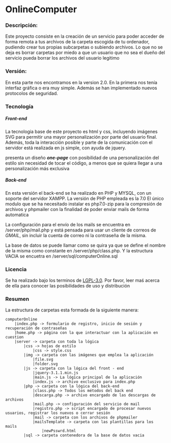 OnlineComputer
===
### Descripción:

Este proyecto consiste en la creación de un servicio para poder acceder de forma remota a tus archivos de la carpeta escogida de tu ordenador, pudiendo crear tus propias subcarpetas o subiendo archivos. Lo que no se deja es borrar carpetas por miedo a que un usuario que no sea el dueño del servicio pueda borrar los archivos del usuario legitimo 

### Versión:

En esta parte nos encontramos en la version 2.0. En la primera nos tenía interfaz gráfica o era muy simple. Además se han implementado nuevos protocolos de seguridad.

### Tecnología


##### Front-end

La tecnologia base de este proyecto es html y css, incluyendo imágenes SVG para permitir una mayor personalización por parte del usuario final. Además, toda la interacción posible y parte de la comunicación con el servidor está realizada en js simple, con ayuda de jquery.

presenta un diseño ***one-page*** con posibilidad de una personalización del estilo sin necesidad  de tocar el código, a menos que se quiera llegar a una personalización más exclusiva

##### Back-end

En esta versión el back-end se ha realizado en PHP y MYSQL, con un soporte del servidor XAMPP.
La versión de PHP empleada es la 7.0
El único modulo que se ha necesitado instalar es php7.0-zip para la compresión de archivos y phpmailer con la finalidad de poder enviar mails de forma automatica

La configuración para el envío de los mails se encuentra en /server/php/mail.php y está pensada para usar un cliente de correos de *GMAIL*, sin incluir la cuenta de correo ni la contraseña de la misma.

La base de datos se puede llamar como se quira ya que se define el nombre de la misma como constante en /server/php/class.php. Y la estructura VACIA se encuetra en /server/sql/computerOnline.sql

### Licencia


Se ha realizado bajo los terminos de [LGPL-3.0](https://opensource.org/licenses/LGPL-3.0). Por favor, leer maś acerca de ella para conocer las posibilidades de uso y distribución

### Resumen


La estructura de carpetas esta formada de la siguiente manera:
```
computerOnline
    |index.php -> formulario de registro, inicio de sesión y recuperación de contraseñas
	|home.php -> página con la que interactuar con la aplicación en cuestion
	|server -> carpeta con toda la lógica
		|css -> hojas de estilo
			|css -> style.css
		|img -> carpeta con las imágenes que emplea la aplicación
			|file.svg
			|folder.svg
		|js -> carpeta con la lógica del front - end
			|jquery-3.1.1.min.js
			|main.js -> La lógica principal de la aplicación
			|index.js -> archivo exclusivo para index.php
		|php -> carpeta con la lógica del back-end
			|class.php -> Todos los métodos del back end
			|descarga.php -> archivo encargado de las descargas de archivos
			|mail.php -> configuración del servicio de mail
			|registro.php -> script encargado de procesar nuevos usuarios, registrar los nuevos o cerrar sesión
			|mail -> carpeta con los archivos de phpmailer
			|mailsTemplate -> carpeta con las plantillas para los mails
			    |newPsswrd.html
		|sql -> carpeta contenedora de la base de datos vacia
```
